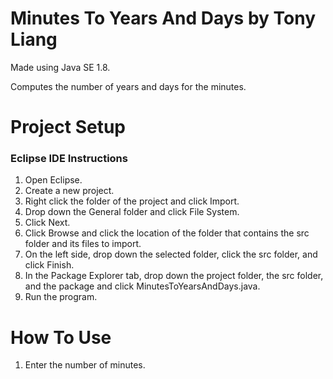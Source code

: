 # Minutes To Years And Days by Tony Liang

Made using Java SE 1.8.

Computes the number of years and days for the minutes.

# Project Setup

### Eclipse IDE Instructions
1. Open Eclipse.
2. Create a new project.
3. Right click the folder of the project and click Import.
4. Drop down the General folder and click File System.
5. Click Next.
6. Click Browse and click the location of the folder that contains the src folder and its files to import.
7. On the left side, drop down the selected folder, click the src folder, and click Finish.
8. In the Package Explorer tab, drop down the project folder, the src folder, and the package and click MinutesToYearsAndDays.java.
9. Run the program.

# How To Use
1. Enter the number of minutes.